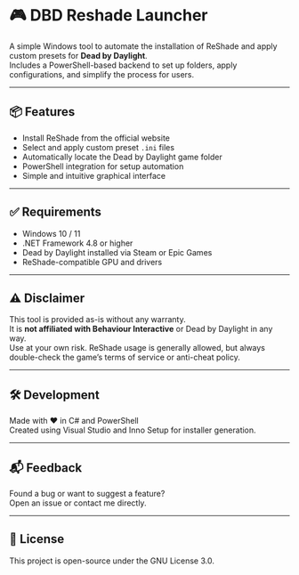 # 🎮 DBD Reshade Launcher

A simple Windows tool to automate the installation of ReShade and apply custom presets for **Dead by Daylight**.  
Includes a PowerShell-based backend to set up folders, apply configurations, and simplify the process for users.

---

## 📦 Features

- Install ReShade from the official website
- Select and apply custom preset `.ini` files
- Automatically locate the Dead by Daylight game folder
- PowerShell integration for setup automation
- Simple and intuitive graphical interface

---

## ✅ Requirements

- Windows 10 / 11
- .NET Framework 4.8 or higher
- Dead by Daylight installed via Steam or Epic Games
- ReShade-compatible GPU and drivers

---

## ⚠️ Disclaimer

This tool is provided as-is without any warranty.  
It is **not affiliated with Behaviour Interactive** or Dead by Daylight in any way.  
Use at your own risk. ReShade usage is generally allowed, but always double-check the game’s terms of service or anti-cheat policy.

---

## 🛠️ Development

Made with ❤️ in C# and PowerShell  
Created using Visual Studio and Inno Setup for installer generation.

---

## 📬 Feedback

Found a bug or want to suggest a feature?  
Open an issue or contact me directly.

---

## 📃 License

This project is open-source under the GNU License 3.0.

